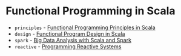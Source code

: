 # Functional Programming in Scala

* `principles` - [Functional Programming Principles in Scala](https://www.coursera.org/learn/progfun1)
* `design` - [Functional Program Design in Scala](https://www.coursera.org/learn/progfun2)
* `spark` - [Big Data Analysis with Scala and Spark](https://www.coursera.org/learn/scala-spark-big-data)
* `reactive` - [Programming Reactive Systems](https://www.edx.org/course/programming-reactive-systems)
